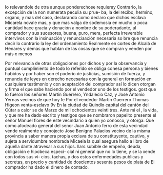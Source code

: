 lo relevandole de otra aunque ponderechose requieray
Contrario, la excepción de la non numerata peculia su prue- ba, la del recibo, hermino, organo, y mas del caso, declarando como declaro que dichos esclava Micarela novale mas, y que mas valga de sodemosia en mucho o poca cantidad hace
gracia y donación a nombre de su poderadante, al comprador y sus sucesores, buena, puro, mera, perfecta irreverable
intervivos con la insinuación y renunciaación necesaria so
bre que renuncia decir lo contrario la ley del ordenamiento
Realmente en cortes de Alcalá de Henares y demás que hablan de las cosas que se compran y venden por más o menos

Por relevancia de otras obligaciones por dichos y por la observancia y puntual cumplimiento de todo lo referido se obliga conesa persona y bienes habidos y por haber son el poderío de justicias, sumisión de fuerza, y renuncia de leyes
en derecho necesarias con la general en formación en cualquiera testimonio y con aceptación del comprador así lo dicen otorgan y firma el que sabe haciendo por el vendedor uno de los testigos.
gost que lo fueron los señores Martin Guerrero, Yndalecio Caz,
y Jose Antonio Yernas vecinos de que hoy fe
Por el vendedor Martin Guerrero
Thomas Higeon
venta-esclavo
9v En la ciudad de Quindío capital del cantón del Cútar a calor
se de Marzo de mil ochocientos veinti tres. Ante mi
el , la vida, y que me ha dado
escrito y testigos que se nombraron papelito presente el señor Manuel flores de este vecindario a quien yo conosco, y otorga: Que como afodeado general del senor Juan Antonio ferro de esta vecindad vende realmente y conojecto
Jose Benigno Palacios vecino de la misma provincia a saber manera propia exclava de su constituyente, cautivo, y sujeta a servidumbre nombrada Micaela la qual asegura hallo a libro de aquella dante atravesar a sus hijos.
llars subíble de empeño, deuda, obligación e hipobeca especi- cial ni general que no lo tiene, y se la xende con todos sus vi- cios, tachas, y dos estos enfermedades publicas y secretas, en precio y cantidad de doscientos sesenta pesos de plata de
El comprador ha dado el dinero de contado.
